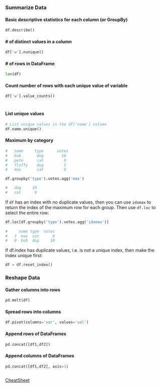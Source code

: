 
### Summarize Data


#### Basic descriptive statistics for each column (or GroupBy)

```py
df.describe()
```

#### # of distinct values in a column

```py
df['w'].nunique()
```

#### # of rows in DataFrame

```py
len(df)
```

#### Count number of rows with each unique value of variable

```py
df['w'].value_counts()
```

####

```py

```

#### List unique values

```py
# List unique values in the df['name'] column
df.name.unique()
```
#### Maximum by category

```py
#	name     type      votes     
#	bob       dog        10
#	pete      cat         8
#	fluffy    dog         5
#	max       cat         9

df.groupby('type').votes.agg('max')

#	dog     10
#	cat      9
```
If `df` has an index with no duplicate values, then you can use `idxmax` to return the index of the maximum row for each group. Then use `df.loc` to select the entire row:

```py
df.loc[df.groupby('type').votes.agg('idxmax')]
 
#	  name type  votes
#	3  max  cat      9
#	0  bob  dog     10

```
If df.index has duplicate values, i.e. is not a unique index, then make the index unique first:

```py
df = df.reset_index()
```


### Reshape Data

#### Gather columns into rows

```py
pd.melt(df)
```

#### Spread rows into columns

```py
df.pivot(columns='var', values='val')
```

#### Append rows of DataFrames

```py
pd.concat([df1,df2])
```

#### Append columns of DataFrames

```py
pd.concat([df1,df2], axis=1)
```



	
```py

```

[CheatSheet](https://pandas.pydata.org/Pandas_Cheat_Sheet.pdf)

